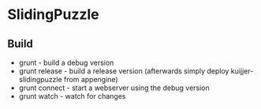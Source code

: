 # SlidingPuzzle

## Build

* grunt - build a debug version
* grunt release - build a release version (afterwards simply deploy kuijjer-slidingpuzzle from appengine)
* grunt connect - start a webserver using the debug version
* grunt watch - watch for changes